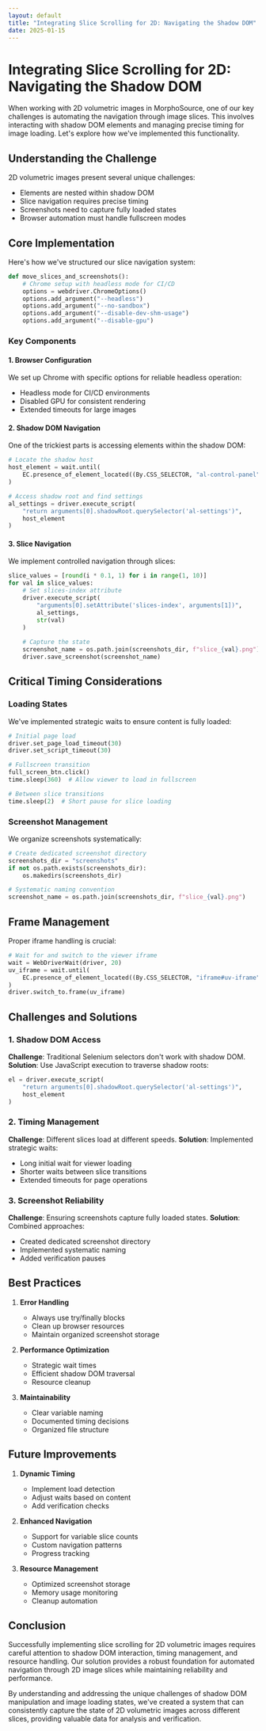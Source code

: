 ```yaml
---
layout: default
title: "Integrating Slice Scrolling for 2D: Navigating the Shadow DOM"
date: 2025-01-15
---
```


# Integrating Slice Scrolling for 2D: Navigating the Shadow DOM

When working with 2D volumetric images in MorphoSource, one of our key challenges is automating the navigation through image slices. This involves interacting with shadow DOM elements and managing precise timing for image loading. Let's explore how we've implemented this functionality.

## Understanding the Challenge

2D volumetric images present several unique challenges:
- Elements are nested within shadow DOM
- Slice navigation requires precise timing
- Screenshots need to capture fully loaded states
- Browser automation must handle fullscreen modes

## Core Implementation

Here's how we've structured our slice navigation system:

```python
def move_slices_and_screenshots():
    # Chrome setup with headless mode for CI/CD
    options = webdriver.ChromeOptions()
    options.add_argument("--headless")
    options.add_argument("--no-sandbox")
    options.add_argument("--disable-dev-shm-usage")
    options.add_argument("--disable-gpu")
```

### Key Components

#### 1. Browser Configuration
We set up Chrome with specific options for reliable headless operation:
- Headless mode for CI/CD environments
- Disabled GPU for consistent rendering
- Extended timeouts for large images

#### 2. Shadow DOM Navigation
One of the trickiest parts is accessing elements within the shadow DOM:

```python
# Locate the shadow host
host_element = wait.until(
    EC.presence_of_element_located((By.CSS_SELECTOR, "al-control-panel"))
)

# Access shadow root and find settings
al_settings = driver.execute_script(
    "return arguments[0].shadowRoot.querySelector('al-settings')",
    host_element
)
```

#### 3. Slice Navigation
We implement controlled navigation through slices:

```python
slice_values = [round(i * 0.1, 1) for i in range(1, 10)]
for val in slice_values:
    # Set slices-index attribute
    driver.execute_script(
        "arguments[0].setAttribute('slices-index', arguments[1])",
        al_settings,
        str(val)
    )
    
    # Capture the state
    screenshot_name = os.path.join(screenshots_dir, f"slice_{val}.png")
    driver.save_screenshot(screenshot_name)
```

## Critical Timing Considerations

### Loading States
We've implemented strategic waits to ensure content is fully loaded:

```python
# Initial page load
driver.set_page_load_timeout(30)
driver.set_script_timeout(30)

# Fullscreen transition
full_screen_btn.click()
time.sleep(360)  # Allow viewer to load in fullscreen

# Between slice transitions
time.sleep(2)  # Short pause for slice loading
```

### Screenshot Management
We organize screenshots systematically:

```python
# Create dedicated screenshot directory
screenshots_dir = "screenshots"
if not os.path.exists(screenshots_dir):
    os.makedirs(screenshots_dir)

# Systematic naming convention
screenshot_name = os.path.join(screenshots_dir, f"slice_{val}.png")
```

## Frame Management

Proper iframe handling is crucial:

```python
# Wait for and switch to the viewer iframe
wait = WebDriverWait(driver, 20)
uv_iframe = wait.until(
    EC.presence_of_element_located((By.CSS_SELECTOR, "iframe#uv-iframe"))
)
driver.switch_to.frame(uv_iframe)
```

## Challenges and Solutions

### 1. Shadow DOM Access
**Challenge**: Traditional Selenium selectors don't work with shadow DOM.
**Solution**: Use JavaScript execution to traverse shadow roots:
```python
el = driver.execute_script(
    "return arguments[0].shadowRoot.querySelector('al-settings')",
    host_element
)
```

### 2. Timing Management
**Challenge**: Different slices load at different speeds.
**Solution**: Implemented strategic waits:
- Long initial wait for viewer loading
- Shorter waits between slice transitions
- Extended timeouts for page operations

### 3. Screenshot Reliability
**Challenge**: Ensuring screenshots capture fully loaded states.
**Solution**: Combined approaches:
- Created dedicated screenshot directory
- Implemented systematic naming
- Added verification pauses

## Best Practices

1. **Error Handling**
   - Always use try/finally blocks
   - Clean up browser resources
   - Maintain organized screenshot storage

2. **Performance Optimization**
   - Strategic wait times
   - Efficient shadow DOM traversal
   - Resource cleanup

3. **Maintainability**
   - Clear variable naming
   - Documented timing decisions
   - Organized file structure

## Future Improvements

1. **Dynamic Timing**
   - Implement load detection
   - Adjust waits based on content
   - Add verification checks

2. **Enhanced Navigation**
   - Support for variable slice counts
   - Custom navigation patterns
   - Progress tracking

3. **Resource Management**
   - Optimized screenshot storage
   - Memory usage monitoring
   - Cleanup automation

## Conclusion

Successfully implementing slice scrolling for 2D volumetric images requires careful attention to shadow DOM interaction, timing management, and resource handling. Our solution provides a robust foundation for automated navigation through 2D image slices while maintaining reliability and performance.

By understanding and addressing the unique challenges of shadow DOM manipulation and image loading states, we've created a system that can consistently capture the state of 2D volumetric images across different slices, providing valuable data for analysis and verification.
